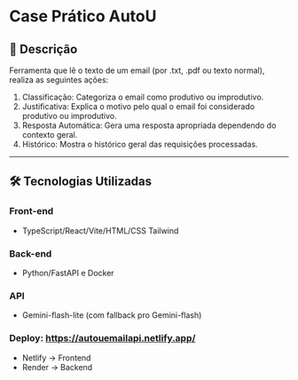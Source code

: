 # Case Prático AutoU

## 📌 Descrição
Ferramenta que lê o texto de um email (por .txt, .pdf ou texto normal), realiza as seguintes ações:

1. Classificação: Categoriza o email como produtivo ou improdutivo.
2. Justificativa: Explica o motivo pelo qual o email foi considerado produtivo ou improdutivo.
3. Resposta Automática: Gera uma resposta apropriada dependendo do contexto geral.
4. Histórico: Mostra o histórico geral das requisições processadas.

---

## 🛠 Tecnologias Utilizadas

### Front-end
- TypeScript/React/Vite/HTML/CSS Tailwind

### Back-end
- Python/FastAPI e Docker

### API
- Gemini-flash-lite (com fallback pro Gemini-flash)

### Deploy: https://autouemailapi.netlify.app/
- Netlify -> Frontend
- Render -> Backend
